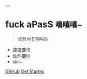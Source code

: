 <!-- _coverpage.md -->

<img src="https://static.lee1224.com/navbarlogo.png" alt="logo" style="zoom:33%;" />

# fuck aPasS <small>嘻嘻嘻~</small>

> 优雅地复制粘贴

- 速度要快
- 动作要帅
- skr~

[GitHub](https://github.com/lilp1224/aPasSdocs)
[Get Started](#aPasS踩坑记录) 

